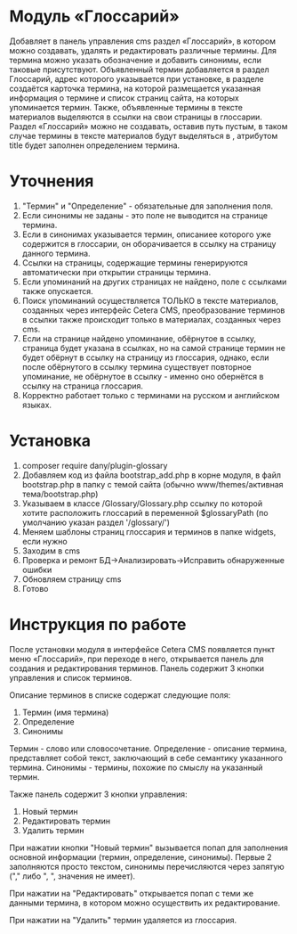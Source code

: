 
# Модуль «Глоссарий»
Добавляет в панель управления cms раздел «Глоссарий», в котором можно создавать, удалять и редактировать различные термины. Для термина можно указать обозначение и добавить синонимы, если таковые присутствуют. Объявленный термин добавляется в раздел Глоссарий, адрес которого указывается при установке, в разделе создаётся карточка термина, на которой размещается указанная информация о термине и список страниц сайта, на которых упоминается термин. Также, объявленные термины в тексте материалов выделяются в ссылки на свои страницы в глоссарии. Раздел «Глоссарий» можно не создавать, оставив путь пустым, в таком случае термины в тексте материалов будут выделяться в <abbr>, атрибутом title будет заполнен определением термина.

# Уточнения
1. "Термин" и "Определение" - обязательные для заполнения поля.
2. Если синонимы не заданы - это поле не выводится на странице термина.
3. Если в синонимах указывается термин, описаниее которого уже содержится в глоссарии, он оборачивается в ссылку на страницу данного термина.
4. Ссылки на страницы, содержащие термины генерируются автоматически при открытии страницы термина.
5. Если упоминаний на других страницах не найдено, поле с ссылками также опускается.
6. Поиск упоминаний осуществляется ТОЛЬКО в тексте материалов, созданных через интерфейс Cetera CMS, преобразование терминов в ссылки также происходит только в материалах, созданных через cms.
7. Если на странице найдено упоминание, обёрнутое в ссылку, страница будет указана в ссылках, но на самой странице термин не будет обёрнут в ссылку на страницу из глоссария, однако, если после обёрнутого в ссылку термина существует повторное упоминание, не обёрнутое в ссылку - именно оно обернётся в ссылку на страница глоссария.
8. Корректно работает только с терминами на русском и английском языках.

# Установка
1. composer require dany/plugin-glossary
2. Добавляем код из файла bootstrap_add.php в корне модуля, в файл bootstrap.php в папку с темой сайта (обычно www/themes/активная тема/bootstrap.php)
3. Указываем в классе /Glossary/Glossary.php ссылку по которой хотите расположить глоссарий в переменной $glossaryPath (по умолчанию указан раздел '/glossary/')
4. Меняем шаблоны страниц глоссария и терминов в папке widgets, если нужно
5. Заходим в cms
6. Проверка и ремонт БД->Анализировать->Исправить обнаруженные ошибки
7. Обновляем страницу cms
8. Готово


# Инструкция по работе
После установки модуля в интерфейсе Cetera CMS появляется пункт меню «Глоссарий», при переходе в него, открывается панель для создания и редактирования терминов. Панель содержит 3 кнопки управления и список терминов.

Описание терминов в списке содержат следующие поля:
1. Термин (имя термина)
2. Определение
3. Синонимы

Термин - слово или словосочетание. 
Определение - описание термина, представляет собой текст, заключающий в себе семантику указанного термина. 
Синонимы - термины, похожие по смыслу на указанный термин.

Также панель содержит 3 кнопки управления:
1. Новый термин
2. Редактировать термин
3. Удалить термин

При нажатии кнопки "Новый термин" вызывается попап для заполнения основной информации (термин, определение, синонимы). Первые 2 заполняются просто текстом, синонимы перечисляются через запятую ("," либо ", ", значения не имеет).

При нажатии на "Редактировать" открывается попап с теми же данными термина, в котором можно осуществить их редактирование.

При нажатии на "Удалить" термин удаляется из глоссария.
